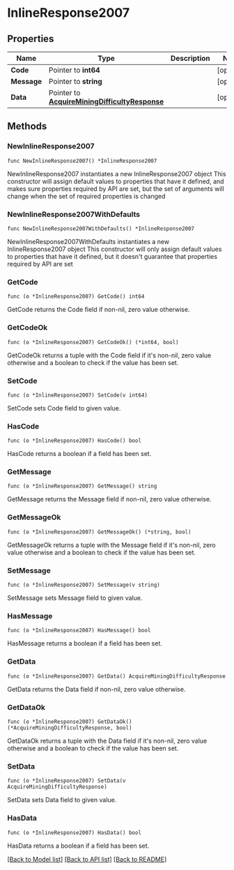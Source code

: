 # InlineResponse2007

## Properties

Name | Type | Description | Notes
------------ | ------------- | ------------- | -------------
**Code** | Pointer to **int64** |  | [optional] 
**Message** | Pointer to **string** |  | [optional] 
**Data** | Pointer to [**AcquireMiningDifficultyResponse**](AcquireMiningDifficultyResponse.md) |  | [optional] 

## Methods

### NewInlineResponse2007

`func NewInlineResponse2007() *InlineResponse2007`

NewInlineResponse2007 instantiates a new InlineResponse2007 object
This constructor will assign default values to properties that have it defined,
and makes sure properties required by API are set, but the set of arguments
will change when the set of required properties is changed

### NewInlineResponse2007WithDefaults

`func NewInlineResponse2007WithDefaults() *InlineResponse2007`

NewInlineResponse2007WithDefaults instantiates a new InlineResponse2007 object
This constructor will only assign default values to properties that have it defined,
but it doesn't guarantee that properties required by API are set

### GetCode

`func (o *InlineResponse2007) GetCode() int64`

GetCode returns the Code field if non-nil, zero value otherwise.

### GetCodeOk

`func (o *InlineResponse2007) GetCodeOk() (*int64, bool)`

GetCodeOk returns a tuple with the Code field if it's non-nil, zero value otherwise
and a boolean to check if the value has been set.

### SetCode

`func (o *InlineResponse2007) SetCode(v int64)`

SetCode sets Code field to given value.

### HasCode

`func (o *InlineResponse2007) HasCode() bool`

HasCode returns a boolean if a field has been set.

### GetMessage

`func (o *InlineResponse2007) GetMessage() string`

GetMessage returns the Message field if non-nil, zero value otherwise.

### GetMessageOk

`func (o *InlineResponse2007) GetMessageOk() (*string, bool)`

GetMessageOk returns a tuple with the Message field if it's non-nil, zero value otherwise
and a boolean to check if the value has been set.

### SetMessage

`func (o *InlineResponse2007) SetMessage(v string)`

SetMessage sets Message field to given value.

### HasMessage

`func (o *InlineResponse2007) HasMessage() bool`

HasMessage returns a boolean if a field has been set.

### GetData

`func (o *InlineResponse2007) GetData() AcquireMiningDifficultyResponse`

GetData returns the Data field if non-nil, zero value otherwise.

### GetDataOk

`func (o *InlineResponse2007) GetDataOk() (*AcquireMiningDifficultyResponse, bool)`

GetDataOk returns a tuple with the Data field if it's non-nil, zero value otherwise
and a boolean to check if the value has been set.

### SetData

`func (o *InlineResponse2007) SetData(v AcquireMiningDifficultyResponse)`

SetData sets Data field to given value.

### HasData

`func (o *InlineResponse2007) HasData() bool`

HasData returns a boolean if a field has been set.


[[Back to Model list]](../README.md#documentation-for-models) [[Back to API list]](../README.md#documentation-for-api-endpoints) [[Back to README]](../README.md)


